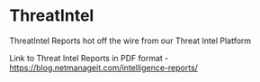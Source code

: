 # ThreatIntel
ThreatIntel Reports hot off the wire from our Threat Intel Platform

Link to Threat Intel Reports in PDF format - https://blog.netmanageit.com/intelligence-reports/
